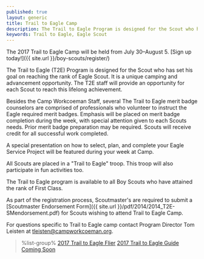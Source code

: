 ```yaml
---
published: true
layout: generic
title: Trail to Eagle Camp
description: The Trail to Eagle Program is designed for the Scout who has set his goal on reaching the rank of Eagle Scout. It is a unique camping and advancement opportunity.
keywords: Trail to Eagle, Eagle Scout
---
```


<div class="alert alert-info">
The 2017 Trail to Eagle Camp will be held from July 30&ndash;August 5. [Sign up today!]({{ site.url }}/boy-scouts/register/)
</div>

The Trail to Eagle (T2E) Program is designed for the Scout who has set his goal
on reaching the rank of Eagle Scout. It is a unique camping and advancement
opportunity. The T2E staff will provide an opportunity for each Scout to reach
this lifelong achievement.

Besides the Camp Workcoeman Staff, several The Trail to Eagle merit badge
counselors are comprised of professionals who volunteer to instruct the Eagle
required merit badges. Emphasis will be placed on merit badge completion during
the week, with special attention given to each Scouts needs. Prior merit badge
preparation may be required. Scouts will receive credit for all successful work
completed.

A special presentation on how to select, plan, and complete your Eagle Service
Project will be featured during your week at Camp.

All Scouts are placed in a "Trail to Eagle" troop. This troop will also
participate in fun activities too.

The Trail to Eagle program is available to all Boy Scouts who have attained the
rank of First Class.

As part of the registration process, Scoutmaster's are required to submit a 
[Scoutmaster Endorsement Form]({{ site.url }}/pdf/2014/2014_T2E-SMendorsement.pdf)
for Scouts wishing to attend Trail to Eagle Camp.

For questions specific to Trail to Eagle camp contact Program Director Tom
Leisten at [tleisten@campworkcoeman.org](mailto:tleisten@campworkcoeman.org).

> %list-group%
> <a href="{{ site.url }}/pdf/2017/2017-trail-to-eagle.pdf" class="list-group-item">2017 Trail to Eagle Flier</a>
> <a href="{{ site.url }}/#" class="list-group-item">2017 Trail to Eagle Guide Coming Soon</a>
